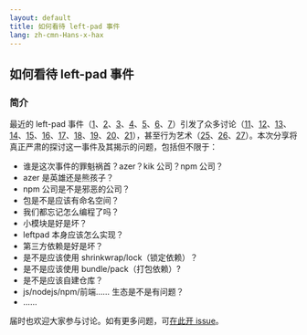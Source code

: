 ```yaml
---
layout: default
title: 如何看待 left-pad 事件
lang: zh-cmn-Hans-x-hax
---
```


## 如何看待 left-pad 事件

### 简介

最近的 left-pad 事件（[1][]、[2][]、[3][]、[4][]、[5][]、[6][]、[7][]）引发了众多讨论（[11][]、[12][]、[13][]、[14][]、[15][]、[16][]、[17][]、[18][]、[19][]、[20][]、[21][]），甚至行为艺术（[25][]、[26][]、[27][]）。本次分享将真正严肃的探讨这一事件及其揭示的问题，包括但不限于：

- 谁是这次事件的罪魁祸首？azer？kik 公司？npm 公司？
- azer 是英雄还是熊孩子？
- npm 公司是不是邪恶的公司？
- 包是不是应该有命名空间？
- 我们都忘记怎么编程了吗？
- 小模块是好是坏？
- leftpad 本身应该怎么实现？
- 第三方依赖是好是坏？
- 是不是应该使用 shrinkwrap/lock（锁定依赖）？
- 是不是应该使用 bundle/pack（打包依赖）?
- 是不是应该自建仓库？
- js/nodejs/npm/前端…… 生态是不是有问题？
- ……

届时也欢迎大家参与讨论。如有更多问题，可[在此开 issue](https://github.com/hax/all-about-left-pad/issues)。


[1]: http://www.theregister.co.uk/2016/03/23/npm_left_pad_chaos/
[2]: http://zhuanlan.zhihu.com/p/20669077
[3]: https://github.com/stevemao/left-pad/issues/4
[4]: https://medium.com/@azerbike/i-ve-just-liberated-my-modules-9045c06be67c#.82gz6vy03
[5]: https://medium.com/@mproberts/a-discussion-about-the-breaking-of-the-internet-3d4d2a83aa4d#.mbd6n33vb
[6]: http://zhuanlan.zhihu.com/p/20671763 "Azer NPM 撤包事件全信件"
[7]: http://blog.npmjs.org/post/141577284765/kik-left-pad-and-npm

[11]: http://www.haneycodes.net/npm-left-pad-have-we-forgotten-how-to-program/
[12]: http://zhuanlan.zhihu.com/p/20707235
[13]: https://www.zhihu.com/question/41750206
[14]: https://www.zhihu.com/question/41694868
[15]: http://developer.telerik.com/featured/left-pad-indicative-fragile-javascript-ecosystem/
[16]: https://medium.com/@Rich_Harris/how-to-not-break-the-internet-with-this-one-weird-trick-e3e2d57fee28#.ouf2zn7u5
[17]: https://medium.com/@thomasfuchs/what-if-we-had-a-great-standard-library-in-javascript-52692342ee3f#.3c6j39kpx
[18]: http://www.gotoli.us/left-pad-npm
[19]: http://taobaofed.org/blog/2016/03/31/what-can-we-learn-from-left-pad-event/
[20]: http://www.secretgeek.net/leftpadfoot
[21]: http://lisperator.net/blog/the-left-pad-case/

[25]: http://left-pad.io/
[26]: http://fivejs.lol/
[27]: https://github.com/jezen/is-thirteen


<!--
https://phabricator.babeljs.io/T7237
https://github.com/facebook/react-native/issues/6595
https://github.com/jscs-dev/node-jscs/issues/2186
https://github.com/npm/npm/issues/12012


http://blog.npmjs.org/post/141905368000/changes-to-npms-unpublish-policy
http://blog.npmjs.org/post/141985926180/on-dependecy-squatter-packages

http://blog.npmjs.org/post/141702881055/package-install-scripts-vulnerability
http://blog.npmjs.org/post/142036323955/fixing-a-bearer-token-vulnerability

https://segmentfault.com/a/1190000004672227
https://blog.pusher.com/talking-left-pad-npm-and-dependencies-in-front-end-development/

http://edunham.net/2016/03/24/could_rust_have_a_left_pad_incident.html

https://github.com/shengxinjing/my_blog/issues/10
https://github.com/stevemao/left-pad/pull/11
http://blog.h5jun.com/post/left-pad.html

https://arc.applause.com/2016/03/25/left-pad-javascript-dependencies/
https://blog.ldodds.com/2016/03/24/left-pad-and-the-data-commons/

https://github.com/Somsubhra/left-pad
https://github.com/EgorBo/left-pad-net
https://github.com/futile/leftpad-rs
https://hackage.haskell.org/package/acme-left-pad

https://github.com/sindresorhus/ama/issues/10
-->
